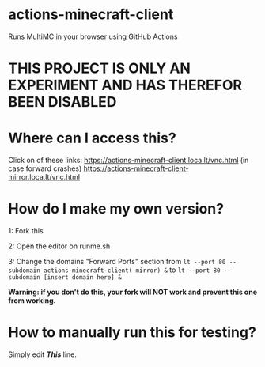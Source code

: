 # actions-minecraft-client
Runs MultiMC in your browser using GitHub Actions

# THIS PROJECT IS ONLY AN EXPERIMENT AND HAS THEREFOR BEEN DISABLED

# Where can I access this?
Click on of these links:  https://actions-minecraft-client.loca.lt/vnc.html
(in case forward crashes) https://actions-minecraft-client-mirror.loca.lt/vnc.html

# How do I make my own version?
1: Fork this

2: Open the editor on runme.sh

3: Change the domains "Forward Ports" section from ``lt --port 80 --subdomain actions-minecraft-client(-mirror) &`` to ``lt --port 80 --subdomain [insert domain here] &``

**Warning: if you don't do this, your fork will NOT work and prevent this one from working.**

# How to manually run this for testing?
Simply edit ***This*** line.

